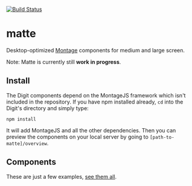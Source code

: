 [![Build Status](https://travis-ci.org/montagejs/matte.svg?branch=master)](http://travis-ci.org/montagejs/matte)

# matte

Desktop-optimized [Montage](https://github.com/montagejs/montage) components for medium and large screen.

Note: Matte is currently still __work in progress__.

## Install

The Digit components depend on the MontageJS framework which isn't included in the repository. If you have npm installed already, `cd` into the Digit's directory and simply type:

    npm install

It will add MontageJS and all the other dependencies. Then you can preview the components on your local server by going to `[path-to-matte]/overview`.

## Components

These are just a few examples, [see them all](overview).
